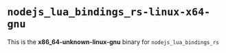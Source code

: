 # `nodejs_lua_bindings_rs-linux-x64-gnu`

This is the **x86_64-unknown-linux-gnu** binary for `nodejs_lua_bindings_rs`
